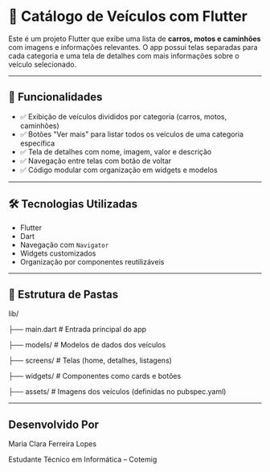 # 🚙 Catálogo de Veículos com Flutter

Este é um projeto Flutter que exibe uma lista de **carros, motos e caminhões** com imagens e informações relevantes. O app possui telas separadas para cada categoria e uma tela de detalhes com mais informações sobre o veículo selecionado.

---

## 📱 Funcionalidades

- ✅ Exibição de veículos divididos por categoria (carros, motos, caminhões)
- ✅ Botões "Ver mais" para listar todos os veículos de uma categoria específica
- ✅ Tela de detalhes com nome, imagem, valor e descrição
- ✅ Navegação entre telas com botão de voltar
- ✅ Código modular com organização em widgets e modelos

---

## 🛠 Tecnologias Utilizadas

- Flutter
- Dart
- Navegação com `Navigator`
- Widgets customizados
- Organização por componentes reutilizáveis

---

## 📁 Estrutura de Pastas

lib/

├── main.dart # Entrada principal do app

├── models/ # Modelos de dados dos veículos

├── screens/ # Telas (home, detalhes, listagens)

├── widgets/ # Componentes como cards e botões

├── assets/ # Imagens dos veículos (definidas no pubspec.yaml)

---
## Desenvolvido Por

Maria Clara Ferreira Lopes

Estudante Técnico em Informática – Cotemig
